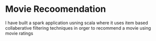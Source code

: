 <h1> Movie Recoomendation </h1>

I have built a spark application usning scala where it uses item based collaberative filtering techniques in orger to recommend a movie using 
movie ratings 
